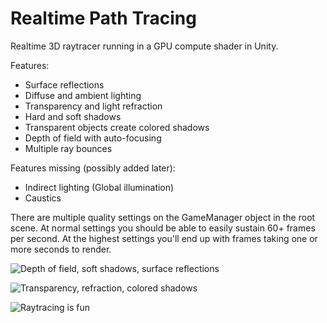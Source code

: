 # Realtime Path Tracing
Realtime 3D raytracer running in a GPU compute shader in Unity.

Features:
* Surface reflections
* Diffuse and ambient lighting
* Transparency and light refraction
* Hard and soft shadows
* Transparent objects create colored shadows
* Depth of field with auto-focusing
* Multiple ray bounces

Features missing (possibly added later):
* Indirect lighting (Global illumination)
* Caustics

There are multiple quality settings on the GameManager object in the root scene. At normal settings you should be able to easily sustain 60+ frames per second. At the highest settings you'll end up with frames taking one or more seconds to render.

![Depth of field, soft shadows, surface reflections](https://imgur.com/ZR4qbcz.jpg)

![Transparency, refraction, colored shadows](https://i.imgur.com/vJXKV0J.png)

![Raytracing is fun](https://imgur.com/rXc3fBq.jpg)
